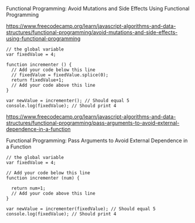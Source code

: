 Functional Programming: Avoid Mutations and Side Effects Using Functional Programming


https://www.freecodecamp.org/learn/javascript-algorithms-and-data-structures/functional-programming/avoid-mutations-and-side-effects-using-functional-programming

```
// the global variable
var fixedValue = 4;

function incrementer () {
  // Add your code below this line
  // fixedValue = fixedValue.splice(0);
  return fixedValue+1;
  // Add your code above this line
}

var newValue = incrementer(); // Should equal 5
console.log(fixedValue); // Should print 4

```

https://www.freecodecamp.org/learn/javascript-algorithms-and-data-structures/functional-programming/pass-arguments-to-avoid-external-dependence-in-a-function

Functional Programming: Pass Arguments to Avoid External Dependence in a Function
````
// the global variable
var fixedValue = 4;

// Add your code below this line
function incrementer (num) {

  return num+1;
  // Add your code above this line
}

var newValue = incrementer(fixedValue); // Should equal 5
console.log(fixedValue); // Should print 4
````